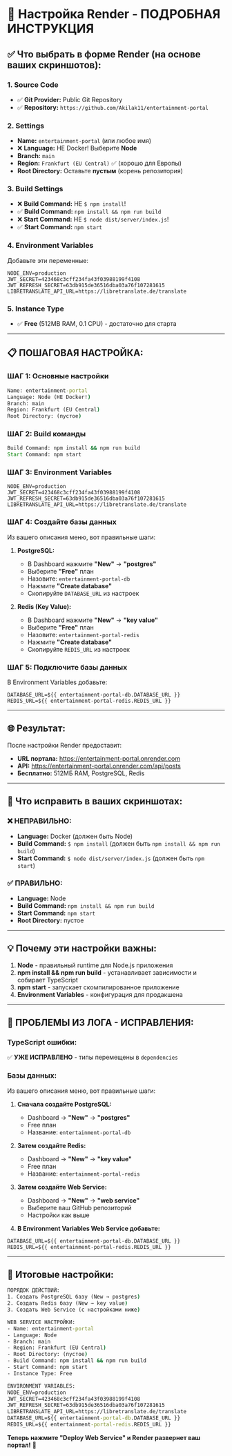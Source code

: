 # 🚀 Настройка Render - ПОДРОБНАЯ ИНСТРУКЦИЯ

## ✅ **Что выбрать в форме Render (на основе ваших скриншотов):**

### 1. **Source Code**
- ✅ **Git Provider:** Public Git Repository
- ✅ **Repository:** `https://github.com/Akilak11/entertainment-portal`

### 2. **Settings**
- **Name:** `entertainment-portal` (или любое имя)
- ❌ **Language:** НЕ Docker! Выберите **Node**
- **Branch:** `main`
- **Region:** `Frankfurt (EU Central)` ✅ (хорошо для Европы)
- **Root Directory:** Оставьте **пустым** (корень репозитория)

### 3. **Build Settings**
- ❌ **Build Command:** НЕ `$ npm install`!
- ✅ **Build Command:** `npm install && npm run build`
- ❌ **Start Command:** НЕ `$ node dist/server/index.js`!
- ✅ **Start Command:** `npm start`

### 4. **Environment Variables**
Добавьте эти переменные:
```env
NODE_ENV=production
JWT_SECRET=423468c3cff234fa43f03988199f4108
JWT_REFRESH_SECRET=63db915de36516dba03a76f107281615
LIBRETRANSLATE_API_URL=https://libretranslate.de/translate
```

### 5. **Instance Type**
- ✅ **Free** (512MB RAM, 0.1 CPU) - достаточно для старта

---

## 📋 **ПОШАГОВАЯ НАСТРОЙКА:**

### ШАГ 1: Основные настройки
```cmd
Name: entertainment-portal
Language: Node (НЕ Docker!)
Branch: main
Region: Frankfurt (EU Central)
Root Directory: (пустое)
```

### ШАГ 2: Build команды
```cmd
Build Command: npm install && npm run build
Start Command: npm start
```

### ШАГ 3: Environment Variables
```env
NODE_ENV=production
JWT_SECRET=423468c3cff234fa43f03988199f4108
JWT_REFRESH_SECRET=63db915de36516dba03a76f107281615
LIBRETRANSLATE_API_URL=https://libretranslate.de/translate
```

### ШАГ 4: Создайте базы данных
Из вашего описания меню, вот правильные шаги:

1. **PostgreSQL:**
   - В Dashboard нажмите **"New"** → **"postgres"**
   - Выберите **"Free"** план
   - Назовите: `entertainment-portal-db`
   - Нажмите **"Create database"**
   - Скопируйте `DATABASE_URL` из настроек

2. **Redis (Key Value):**
   - В Dashboard нажмите **"New"** → **"key value"**
   - Выберите **"Free"** план
   - Назовите: `entertainment-portal-redis`
   - Нажмите **"Create database"**
   - Скопируйте `REDIS_URL` из настроек

### ШАГ 5: Подключите базы данных
В Environment Variables добавьте:
```env
DATABASE_URL=${{ entertainment-portal-db.DATABASE_URL }}
REDIS_URL=${{ entertainment-portal-redis.REDIS_URL }}
```

---

## 🌐 **Результат:**

После настройки Render предоставит:
- **URL портала:** https://entertainment-portal.onrender.com
- **API:** https://entertainment-portal.onrender.com/api/posts
- **Бесплатно:** 512МБ RAM, PostgreSQL, Redis

---

## 🔧 **Что исправить в ваших скриншотах:**

### ❌ **НЕПРАВИЛЬНО:**
- **Language:** Docker (должен быть Node)
- **Build Command:** `$ npm install` (должен быть `npm install && npm run build`)
- **Start Command:** `$ node dist/server/index.js` (должен быть `npm start`)

### ✅ **ПРАВИЛЬНО:**
- **Language:** Node
- **Build Command:** `npm install && npm run build`
- **Start Command:** `npm start`
- **Root Directory:** пустое

---

## 💡 **Почему эти настройки важны:**

1. **Node** - правильный runtime для Node.js приложения
2. **npm install && npm run build** - устанавливает зависимости и собирает TypeScript
3. **npm start** - запускает скомпилированное приложение
4. **Environment Variables** - конфигурация для продакшена

---

## 🚨 **ПРОБЛЕМЫ ИЗ ЛОГА - ИСПРАВЛЕНИЯ:**

### TypeScript ошибки:
✅ **УЖЕ ИСПРАВЛЕНО** - типы перемещены в `dependencies`

### Базы данных:
Из вашего описания меню, вот правильные шаги:

1. **Сначала создайте PostgreSQL:**
   - Dashboard → **"New"** → **"postgres"**
   - Free план
   - Название: `entertainment-portal-db`

2. **Затем создайте Redis:**
   - Dashboard → **"New"** → **"key value"**
   - Free план
   - Название: `entertainment-portal-redis`

3. **Затем создайте Web Service:**
   - Dashboard → **"New"** → **"web service"**
   - Выберите ваш GitHub репозиторий
   - Настройки как выше

4. **В Environment Variables Web Service добавьте:**
```env
DATABASE_URL=${{ entertainment-portal-db.DATABASE_URL }}
REDIS_URL=${{ entertainment-portal-redis.REDIS_URL }}
```

---

## 🎯 **Итоговые настройки:**

```cmd
ПОРЯДОК ДЕЙСТВИЙ:
1. Создать PostgreSQL базу (New → postgres)
2. Создать Redis базу (New → key value)
3. Создать Web Service (с настройками ниже)

WEB SERVICE НАСТРОЙКИ:
- Name: entertainment-portal
- Language: Node
- Branch: main
- Region: Frankfurt (EU Central)
- Root Directory: (пустое)
- Build Command: npm install && npm run build
- Start Command: npm start
- Instance Type: Free

ENVIRONMENT VARIABLES:
NODE_ENV=production
JWT_SECRET=423468c3cff234fa43f03988199f4108
JWT_REFRESH_SECRET=63db915de36516dba03a76f107281615
LIBRETRANSLATE_API_URL=https://libretranslate.de/translate
DATABASE_URL=${{ entertainment-portal-db.DATABASE_URL }}
REDIS_URL=${{ entertainment-portal-redis.REDIS_URL }}
```

**Теперь нажмите "Deploy Web Service" и Render развернет ваш портал!** 🚀

